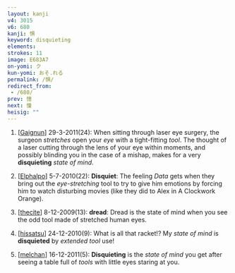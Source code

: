 ```yaml
---
layout: kanji
v4: 3015
v6: 680
kanji: 惧
keyword: disquieting
elements: 
strokes: 11
image: E683A7
on-yomi: ク
kun-yomi: おそ.れる
permalink: /惧/
redirect_from:
 - /680/
prev: 憶
next: 憧
heisig: ""
---
```


1) [<a href="http://kanji.koohii.com/profile/Gaignun">Gaignun</a>] 29-3-2011(24): When sitting through laser eye surgery, the surgeon <em>stretches</em> open your <em>eye</em> with a tight-fitting <em>tool</em>. The thought of a laser cutting through the lens of your eye within moments, and possibly blinding you in the case of a mishap, makes for a very<strong> disquieting</strong> <em>state of mind</em>.

2) [<a href="http://kanji.koohii.com/profile/Elphalpo">Elphalpo</a>] 5-7-2010(22): <strong>Disquiet</strong>: The feeling <em>Data</em> gets when they bring out the <em>eye-stretching</em> tool to try to give him emotions by forcing him to watch disturbing movies (like they did to Alex in A Clockwork Orange).

3) [<a href="http://kanji.koohii.com/profile/thecite">thecite</a>] 8-12-2009(13): <strong>dread</strong>: Dread is the state of mind when you see the odd tool made of stretched human eyes.

4) [<a href="http://kanji.koohii.com/profile/hissatsu">hissatsu</a>] 24-12-2010(9): What is all that racket!? My <em>state of mind</em> is <strong>disquieted</strong> by <em>extended tool</em> use!

5) [<a href="http://kanji.koohii.com/profile/melchan">melchan</a>] 16-12-2011(5): <strong>Disquieting</strong> is the <em>state of mind</em> you get after seeing a table full of <em>tools</em> with little eyes staring at you.

